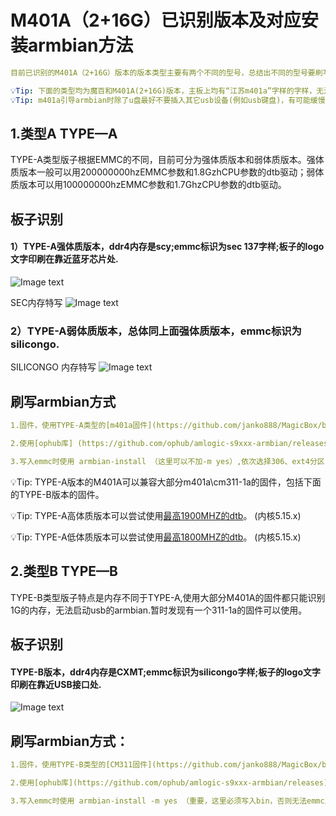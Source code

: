 #  M401A（2+16G）已识别版本及对应安装armbian方法
  
   ```yaml
  目前已识别的M401A（2+16G）版本的版本类型主要有两个不同的型号，总结出不同的型号要刷写armbian需要使用不同的方法。
  
  💡Tip: 下面的类型均为魔百和M401A(2+16G)版本，主板上均有“江苏m401a”字样的字样，无法简单根据省份区分版本。
  💡Tip: m401a引导armbian时除了u盘最好不要插入其它usb设备(例如usb键盘)，有可能缓慢卡在启动环节。
   ```

## 1.类型A TYPE—A
   TYPE-A类型版子根据EMMC的不同，目前可分为强体质版本和弱体质版本。强体质版本一般可以用200000000hzEMMC参数和1.8GzhCPU参数的dtb驱动；弱体质版本可以用100000000hzEMMC参数和1.7GhzCPU参数的dtb驱动。
   
   ## 板子识别
   
   ####    1）TYPE-A强体质版本，ddr4内存是scy;emmc标识为sec 137字样;板子的logo文字印刷在靠近蓝牙芯片处.
   ![Image text](https://github.com/janko888/MagicBox/blob/main/M401A/img/type_a_s.png?raw=true)
   
   SEC内存特写
   ![Image text](https://github.com/janko888/MagicBox/blob/main/M401A/img/m401a_emmc_sec.png?raw=true)
  
   ###     2）TYPE-A弱体质版本，总体同上面强体质版本，emmc标识为silicongo.
   SILICONGO 内存特写
   ![Image text](https://github.com/janko888/MagicBox/blob/main/M401A/img/m401a_emmc_silicongo.png?raw=true)
   
   ## 刷写armbian方式
   
   ```yaml
   1.固件，使用TYPE-A类型的[m401a固件](https://github.com/janko888/MagicBox/blob/main/M401A/firmware/TYPE_A_M401A.zip)，即常见的江苏版安卓9_原厂官改_开启ROOT_线刷固件包，固件识别内存为2G;
   
   2.使用[ophub库] (https://github.com/ophub/amlogic-s9xxx-armbian/releases)的armbian,下载最新的s905l3a的镜像,dtb选择meson-g12a-s905l3a-m401a.dtb
   
   3.写入emmc时使用 armbian-install （这里可以不加-m yes）,依次选择306、ext4分区;
   
   ```
   
   💡Tip: TYPE-A版本的M401A可以兼容大部分m401a\cm311-1a的固件，包括下面的TYPE-B版本的固件。
   
   💡Tip: TYPE-A高体质版本可以尝试使用[最高1900MHZ的dtb](https://github.com/janko888/MagicBox/blob/main/M401A/firmware/DTB_M401A_TYPE_A1900.zip)。 (内核5.15.x)
   
   💡Tip: TYPE-A低体质版本可以尝试使用[最高1800MHZ的dtb](https://github.com/janko888/MagicBox/blob/main/M401A/firmware/DTB_M401A_TYPE_A1800.zip)。 (内核5.15.x)
   
   
  
   
   
   ## 2.类型B TYPE—B
   TYPE-B类型版子特点是内存不同于TYPE-A,使用大部分M401A的固件都只能识别1G的内存，无法启动usb的armbian.暂时发现有一个311-1a的固件可以使用。
   
   ## 板子识别
   
   ####    TYPE-B版本，ddr4内存是CXMT;emmc标识为silicongo字样;板子的logo文字印刷在靠近USB接口处.
   ![Image text](https://github.com/janko888/MagicBox/blob/main/M401A/img/type_b_s.png?raw=true)
   
   ## 刷写armbian方式：
   ```yaml
   1.固件，使用TYPE-B类型的[CM311固件](https://github.com/janko888/MagicBox/blob/main/M401A/firmware/TYPE_B_CM311-1a.zip),cm311-1a_YST安卓9-S905L3A线刷固件包，固件可以识别内存为2G;其它常用的m401a固件一般显示内存为1G，暂无发现可以驱动armbian的版本，表现为启动logo后黑屏无响应。
   
   2.使用[ophub库](https://github.com/ophub/amlogic-s9xxx-armbian/releases)的armbian,下载最新s905l3a的镜像,dtb选择meson-g12a-s905l3a-m401a.dtb
   
   3.写入emmc时使用 armbian-install -m yes （重要，这里必须写入bin，否则无法emmc启动及再由usb启动）,依次选择306、ext4分区;
   ```
   
   
